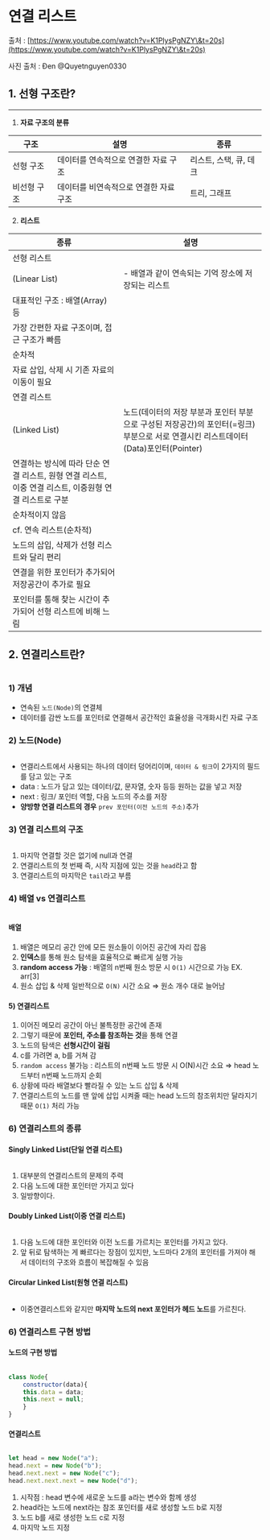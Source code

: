 # 연결 리스트

출처 : [https://www.youtube.com/watch?v=K1PlysPgNZY\&t=20s](https://www.youtube.com/watch?v=K1PlysPgNZY\&t=20s)

사진 출처 : Đen @Quyetnguyen0330

## 1. 선형 구조란?

***

1. **자료 구조의 분류**

| 구조     | 설명                    | 종류             |
| ------ | --------------------- | -------------- |
| 선형 구조  | 데이터를 연속적으로 연결한 자료 구조  | 리스트, 스택, 큐, 데크 |
| 비선형 구조 | 데이터를 비연속적으로 연결한 자료 구조 | 트리, 그래프        |

2. **리스트**

| 종류                                                           | 설명                                                                                |
| ------------------------------------------------------------ | --------------------------------------------------------------------------------- |
| 선형 리스트                                                       |                                                                                   |
| (Linear List)                                                | - 배열과 같이 연속되는 기억 장소에 저장되는 리스트                                                     |
| 대표적인 구조 : 배열(Array) 등                                        |                                                                                   |
| 가장 간편한 자료 구조이며, 접근 구조가 빠름                                    |                                                                                   |
| 순차적                                                          |                                                                                   |
| 자료 삽입, 삭제 시 기존 자료의 이동이 필요                                    |                                                                                   |
| 연결 리스트                                                       |                                                                                   |
| (Linked List)                                                | 노드(데이터의 저장 부분과 포인터 부분으로 구성된 저장공간)의 포인터(=링크) 부분으로 서로 연결시킨 리스트데이터(Data)포인터(Pointer) |
| 연결하는 방식에 따라 단순 연결 리스트, 원형 연결 리스트, 이중 연결 리스트, 이중원형 연결 리스트로 구분 |                                                                                   |
| 순차적이지 않음                                                     |                                                                                   |
| cf. 연속 리스트(순차적)                                              |                                                                                   |
| 노드의 삽입, 삭제가 선형 리스트와 달리 편리                                    |                                                                                   |
| 연결을 위한 포인터가 추가되어 저장공간이 추가로 필요                                |                                                                                   |
| 포인터를 통해 찾는 시간이 추가되어 선형 리스트에 비해 느림                            |                                                                                   |

## 2. 연결리스트란?

<figure><img src="../../.gitbook/assets/image (1) (1) (1) (1) (1) (1) (1) (1) (1) (1) (1) (1) (1) (1) (1) (1) (1) (1) (1) (1) (1) (1) (1) (1) (1) (1) (1) (1) (1) (1) (1) (1) (1) (1) (1) (1) (1) (1) (1) (1) (1) (1) (1) (1) (1) (1) (1) (1) (1) (1) (1).png" alt=""><figcaption></figcaption></figure>

### 1) 개념

* 연속된 `노드(Node)`의 연결체
* 데이터를 감싼 노드를 포인터로 연결해서 공간적인 효율성을 극개화시킨 자료 구조

### 2) 노드(Node)

<figure><img src="../../.gitbook/assets/image (3) (1) (1) (1) (1) (1) (1) (1) (1) (1) (1) (1) (1) (1) (1) (1) (1) (1) (1) (1) (1) (1) (1) (1) (1) (1) (1) (1) (1) (1) (1) (1) (1).png" alt=""><figcaption></figcaption></figure>

* 연결리스트에서 사용되는 하나의 데이터 덩어리이며, `데이터 & 링크`이 2가지의 필드를 담고 있는 구조
* data : 노드가 담고 있는 데이터/값, 문자열, 숫자 등등 원하는 값을 넣고 저장
* next : 링크/ 포인터 역할, 다음 노드의 주소를 저장
* **양방향 연결 리스트의 경우** `prev 포인터(이전 노드의 주소)`추가

### 3) 연결 리스트의 구조

<figure><img src="../../.gitbook/assets/image (4) (1) (1) (1) (1) (1) (1) (1) (1) (1) (1) (1) (1) (1) (1) (1) (1) (1) (1) (1) (1) (1) (1) (1) (1) (1) (1) (1).png" alt=""><figcaption></figcaption></figure>

1. 마지막 연결할 것은 없기에 null과 연결
2. 연결리스트의 첫 번째 즉, 시작 지점에 있는 것을 `head`라고 함
3. 연결리스트의 마지막은 `tail`라고 부름

### 4) 배열 vs 연결리스트

<figure><img src="../../.gitbook/assets/image (5) (1) (1) (1) (1) (1) (1) (1) (1) (1) (1) (1) (1) (1) (1) (1) (1) (1) (1) (1) (1).png" alt=""><figcaption></figcaption></figure>

#### 배열

1. 배열은 메모리 공간 안에 모든 원소들이 이어진 공간에 자리 잡음
2. **인덱스**를 통해 원소 탐색을 효율적으로 빠르게 실행 가능
3. **random access 가능** : 배열의 n번째 원소 방문 시 `O(1)` 시간으로 가능 EX. arr\[3]
4. 원소 삽입 & 삭제 일반적으로 `O(N)` 시간 소요 ⇒ 원소 개수 대로 늘어남

#### 5) 연결리스트

1. 이어진 메모리 공간이 아닌 불특정한 공간에 존재
2. 그렇기 때문에 **포인터, 주소를 참조하는 것**을 통해 연결
3. 노드의 탐색은 **선형시간이 걸림**
4. c를 가려면 a, b를 거쳐 감
5. `random access` 불가능 : 리스트의 n번째 노드 방문 시 O(N)시간 소요 ⇒ head 노드부터 n번째 노드까지 순회
6. 상황에 따라 배열보다 빨라질 수 있는 노드 삽입 & 삭제
7. 연결리스트의 노드를 맨 앞에 삽입 시켜줄 때는 head 노드의 참조위치만 달라지기 때문 `O(1)` 처리 가능

### 6) 연결리스트의 종류

#### Singly Linked List(단일 연결 리스트)

<figure><img src="../../.gitbook/assets/image (6) (1) (1) (1) (1) (1) (1) (1) (1) (1) (1) (1) (1) (1) (1) (1) (1) (1).png" alt=""><figcaption></figcaption></figure>

1. 대부분의 연결리스트의 문제의 주력
2. 다음 노드에 대한 포인터만 가지고 있다
3. 일방향이다.

#### Doubly Linked List(이중 연결 리스트)

<figure><img src="../../.gitbook/assets/image (9) (1) (1) (1) (1) (1) (1) (1) (1) (1) (1) (1).png" alt=""><figcaption></figcaption></figure>

1. 다음 노드에 대한 포인터와 이전 노드를 가르치는 포인터를 가지고 있다.
2. 앞 뒤로 탐색하는 게 빠르다는 장점이 있지만, 노드마다 2개의 포인터를 가져야 해서 데이터의 구조와 흐름이 복잡해질 수 있음

#### Circular Linked List(원형 연결 리스트)

<figure><img src="../../.gitbook/assets/image (8) (1) (1) (1) (1) (1) (1) (1) (1) (1) (1) (1) (1) (1).png" alt=""><figcaption></figcaption></figure>

* 이중연결리스트와 같지만 **마지막 노드의 next 포인터가 헤드 노드**를 가르친다.

### 6) 연결리스트 구현 방법

#### 노드의 구현 방법

<figure><img src="../../.gitbook/assets/image (10) (1) (1) (1) (1) (1) (1) (1) (1) (1) (1).png" alt=""><figcaption></figcaption></figure>

```jsx
class Node{
	constructor(data){
	this.data = data;
	this.next = null;
	}
}
```

#### 연결리스트

<figure><img src="../../.gitbook/assets/image (11) (1) (1) (1) (1) (1) (1) (1) (1).png" alt=""><figcaption></figcaption></figure>

```jsx
let head = new Node("a");
head.next = new Node("b");
head.next.next = new Node("c");
head.next.next.next = new Node("d");
```

1. 시작점 : head 변수에 새로운 노드를 a라는 변수와 함께 생성
2. head라는 노드에 next라는 참조 포인터를 새로 생성할 노드 b로 지정
3. 노드 b를 새로 생성한 노드 c로 지정
4. 마지막 노드 지정
